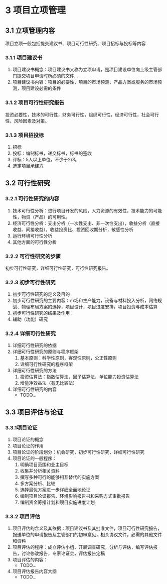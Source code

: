 # 3 项目立项管理

## 3.1 立项管理内容
项目立项一般包括提交建议书、项目可行性研究、项目招标与投标等内容

### 3.1.1 项目建议书
1. 项目建议书概念：项目建议书又称为立项申请，是项目建设单位向上级主管部门提交项目申请时所必须的文件...
2. 项目建议书内容：项目的必要性，项目的市场预测，产品方案或服务的市场预测，项目建设必需的条件

### 3.1.2 项目可行性研究报告
投资必要性，技术的可行性，财务可行性，组织可行性，经济可行性，社会可行性，风险因素及对策。

### 3.1.3 项目招投标
1. 招标
2. 投标：编制标书，递交标书，标书的签收
3. 评标：5人以上单位，不少于2/3。
4. 选定项目承建方


## 3.2 可行性研究
### 3.2.1 可行性研究的内容
1. 技术可行性分析：进行项目开发的风险，人力资源的有效性，技术能力的可能性，物资（产品）的可用性。
2. 经济可行性分析：支出分析（一次性支出、非一次性支出），收益分析（直接收益、间接收益），收益投资比、投资回收期分析，敏感性分析
3. 运行环境可行性分析
4. 其他方面的可行性分析

### 3.2.2 可行性研究的步骤
初步可行性研究，详细可行性研究，可行性研究报告。

### 3.2.3 初步可行性研究
1. 初步可行性研究的定义及目的
2. 初步可行性研究的主要内容：市场和生产能力，设备与材料投入分析，网络规划、物理布局方案的选择，项目设计，项目进度安排，项目投资与成本估算
3. 初步可行性研究的结果及作用：
4. 辅助（功能）研究

### 3.2.4 详细可行性研究
1. 详细可行性研究的依据
2. 详细可行性研究的原则与程序框架
    1. 基本原则：科学性原则，客观性原则，公正性原则
    2. 详细可行性研究的程序框架
3. 详细可行性研究的方法
    1. 投资估算法：指数估算法，因子估算法，单位能力投资估算法
    2. 增量净效益法（有无比较法）
4. 详细可行性研究的内容
    - TODO...

## 3.3 项目评估与论证
### 3.3.1项目论证
1. 项目论证的概念
2. 项目论证的作用
3. 项目论证的阶段划分：机会研究，初步可行性研究，详细可行性研究
4. 项目论证的一般程序：
    1. 明确项目范围和业主目标
    2. 收集并分析相关资料
    3. 撰写多种可行的能够相互替代的实施方案
    4. 多方案分析、比较
    5. 选择最优方案进一步详细全面地论证
    6. 编制项目论证报告、环境影响报告书和采购方式审批报告
    7. 编制资金筹措计划和项目实施进度计划

### 3.3.2 项目评估
1. 项目评估的含义及其依据：项目建议书及其批准文件，项目可行性研究报告，报送单位的申请报告及主管部门的初审意见，相关协议文件，必需的其他文件和资料
2. 项目评估的程序：成立评估小组，开展调查研究，分析与评估，编写评估报告，讨论修改报告，专家论证会，评估报告定稿
3. 项目评估的内容：
    - TODO...
4. 项目评估报告内容大纲
    - TODO...